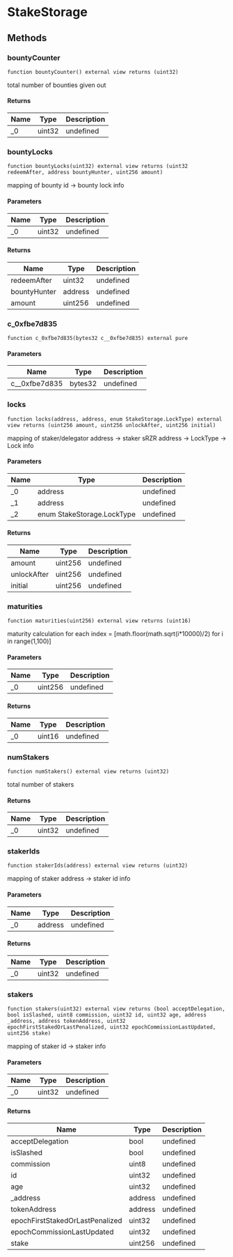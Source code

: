# StakeStorage









## Methods

### bountyCounter

```solidity
function bountyCounter() external view returns (uint32)
```

total number of bounties given out




#### Returns

| Name | Type | Description |
|---|---|---|
| _0 | uint32 | undefined

### bountyLocks

```solidity
function bountyLocks(uint32) external view returns (uint32 redeemAfter, address bountyHunter, uint256 amount)
```

mapping of bounty id -&gt; bounty lock info



#### Parameters

| Name | Type | Description |
|---|---|---|
| _0 | uint32 | undefined

#### Returns

| Name | Type | Description |
|---|---|---|
| redeemAfter | uint32 | undefined
| bountyHunter | address | undefined
| amount | uint256 | undefined

### c_0xfbe7d835

```solidity
function c_0xfbe7d835(bytes32 c__0xfbe7d835) external pure
```





#### Parameters

| Name | Type | Description |
|---|---|---|
| c__0xfbe7d835 | bytes32 | undefined

### locks

```solidity
function locks(address, address, enum StakeStorage.LockType) external view returns (uint256 amount, uint256 unlockAfter, uint256 initial)
```

mapping of staker/delegator address -&gt; staker sRZR address -&gt; LockType -&gt; Lock info



#### Parameters

| Name | Type | Description |
|---|---|---|
| _0 | address | undefined
| _1 | address | undefined
| _2 | enum StakeStorage.LockType | undefined

#### Returns

| Name | Type | Description |
|---|---|---|
| amount | uint256 | undefined
| unlockAfter | uint256 | undefined
| initial | uint256 | undefined

### maturities

```solidity
function maturities(uint256) external view returns (uint16)
```

maturity calculation for each index = [math.floor(math.sqrt(i*10000)/2) for i in range(1,100)]



#### Parameters

| Name | Type | Description |
|---|---|---|
| _0 | uint256 | undefined

#### Returns

| Name | Type | Description |
|---|---|---|
| _0 | uint16 | undefined

### numStakers

```solidity
function numStakers() external view returns (uint32)
```

total number of stakers




#### Returns

| Name | Type | Description |
|---|---|---|
| _0 | uint32 | undefined

### stakerIds

```solidity
function stakerIds(address) external view returns (uint32)
```

mapping of staker address -&gt; staker id info



#### Parameters

| Name | Type | Description |
|---|---|---|
| _0 | address | undefined

#### Returns

| Name | Type | Description |
|---|---|---|
| _0 | uint32 | undefined

### stakers

```solidity
function stakers(uint32) external view returns (bool acceptDelegation, bool isSlashed, uint8 commission, uint32 id, uint32 age, address _address, address tokenAddress, uint32 epochFirstStakedOrLastPenalized, uint32 epochCommissionLastUpdated, uint256 stake)
```

mapping of staker id -&gt; staker info



#### Parameters

| Name | Type | Description |
|---|---|---|
| _0 | uint32 | undefined

#### Returns

| Name | Type | Description |
|---|---|---|
| acceptDelegation | bool | undefined
| isSlashed | bool | undefined
| commission | uint8 | undefined
| id | uint32 | undefined
| age | uint32 | undefined
| _address | address | undefined
| tokenAddress | address | undefined
| epochFirstStakedOrLastPenalized | uint32 | undefined
| epochCommissionLastUpdated | uint32 | undefined
| stake | uint256 | undefined




